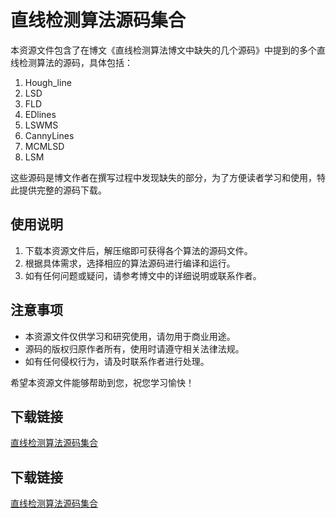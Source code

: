 # 直线检测算法源码集合

本资源文件包含了在博文《直线检测算法博文中缺失的几个源码》中提到的多个直线检测算法的源码，具体包括：

1. Hough_line
2. LSD
3. FLD
4. EDlines
5. LSWMS
6. CannyLines
7. MCMLSD
8. LSM

这些源码是博文作者在撰写过程中发现缺失的部分，为了方便读者学习和使用，特此提供完整的源码下载。

## 使用说明

1. 下载本资源文件后，解压缩即可获得各个算法的源码文件。
2. 根据具体需求，选择相应的算法源码进行编译和运行。
3. 如有任何问题或疑问，请参考博文中的详细说明或联系作者。

## 注意事项

- 本资源文件仅供学习和研究使用，请勿用于商业用途。
- 源码的版权归原作者所有，使用时请遵守相关法律法规。
- 如有任何侵权行为，请及时联系作者进行处理。

希望本资源文件能够帮助到您，祝您学习愉快！

## 下载链接

[直线检测算法源码集合](https://pan.quark.cn/s/9e55b2dd7c73)

## 下载链接

[直线检测算法源码集合](https://pan.quark.cn/s/3d51b0f8fca9)